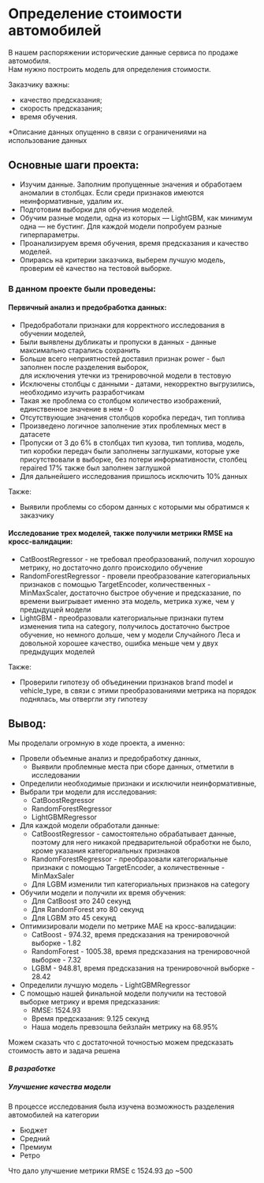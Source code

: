 # Определение стоимости автомобилей

В нашем распоряжении исторические данные сервиса по продаже автомобиля.  
Нам нужно построить модель для определения стоимости.

Заказчику важны:

- качество предсказания;
- скорость предсказания;
- время обучения.


*Описание данных опущенно в связи с ограничениями на использование данных

## Основные шаги проекта:

+ Изучим данные. Заполним пропущенные значения и обработаем аномалии в столбцах. Если среди признаков имеются неинформативные, удалим их.  
+ Подготовим выборки для обучения моделей.  
+ Обучим разные модели, одна из которых — LightGBM, как минимум одна — не бустинг. Для каждой модели попробуем разные гиперпараметры.
+ Проанализируем время обучения, время предсказания и качество моделей.
+ Опираясь на критерии заказчика, выберем лучшую модель, проверим её качество на тестовой выборке.

### В данном проекте были проведены:

#### Первичный анализ и предобработка данных:  

+ Предобработали признаки для корректного исследования в обучении моделей,
+ Были выявлены дубликаты и пропуски в данных - данные максимально старались сохранить
+ Больше всего неприятностей доставил признак power - был заполнен после разделения выборок,  
для исключения утечки из тренировочной модели в тестовую
+ Исключены столбцы с данными - датами, некорректно выгрузились, необходимо изучить разработчикам
+ Такая же проблема со столбцом количество изображений, единственное значение в нем - 0
+ Отсутствующие значения столбцов коробка передач, тип топлива
+ Произведено логичное заполнение этих проблемных мест в датасете
+ Пропуски от 3 до 6% в столбцах тип кузова, тип топлива, модель, тип коробки передач были заполнены заглушками, которые уже присутствовали в выборке, без потери информативности, столбец repaired 17% также был заполнен заглушкой
+ Для дальнейшего исследования пришлось исключить 10% данных

Также:

+ Выявили проблемы со сбором данных с которыми мы обратимся к заказчику

#### Исследование трех моделей, также получили метрики RMSE на кросс-валидации:

+ CatBoostRegressor - не требовал преобразований, получил хорошую метрику, но достаточно долго происходило обучение
+ RandomForestRegressor - провели преобразование категориальных признаков с помощью TargetEncoder, количественных - MinMaxScaler, достаточно быстрое обучение и предсказание, по времени выигрывает именно эта модель, метрика хуже, чем у предыдущей модели
+ LightGBM - преобразовали категориальные признаки путем изменения типа на category, получилось достаточно быстрое обучение, но немного дольше, чем у модели Случайного Леса и довольной хорошее качество, ошибка меньше чем у двух предыдущих моделей

Также:

+ Проверили гипотезу об объединении признаков brand model и vehicle_type, в связи с этими преобразованиями метрика на порядок поднялась, мы отвергли эту гипотезу


## Вывод:

Мы проделали огромную в ходе проекта, а именно:  
+ Провели объемные анализ и предобработку данных,  
    + Выявили проблемные места при сборе данных, отметили в исследовании
+ Определили необходимые признаки и исключили неинформативные,
+ Выбрали три модели для исследования:
  + CatBoostRegressor
  + RandomForestRegressor
  + LightGBMRegressor
+ Для каждой модели обработали данные:
  + CatBoostRegressor - самостоятельно обрабатывает данные, поэтому для него никакой предварительной обработки не было, кроме указания категориальных признаков
  + RandomForestRegressor - преобразовали категориальные признаки с помощью TargetEncoder, а количественные - MinMaxSaler
  + Для LGBM изменили тип категориальных признаков на category
+ Обучили модели и получили их время обучения:
  + Для CatBoost это 240 секунд
  + Для RandomForest это 80 секунд
  + Для LGBM это 45 секунд
+ Оптимизировали модели по метрике MAE на кросс-валидации:
  + CatBoost - 974.32, время предсказания на тренировочной выборке - 1.82
  + RandomForest - 1005.38, время предсказания на тренировочной выборке - 7.32
  + LGBM - 948.81, время предсказания на тренировочной выборке - 28.42
+ Определили лучшую модель - LightGBMRegressor
+ С помощью нашей финальной модели получили на тестовой выборке метрику и  время предсказания:
  + RMSE: 1524.93
  + Время предсказания: 9.125 секунд
  + Наша модель превзошла бейзлайн метрику на 68.95%
  
Можем сказать что с достаточной точностью можем предсказать стоимость авто и задача решена

#### *В разработке*
##### Улучшение качества модели

В процессе исследования была изучена возможность разделения автомобилей на категории 

+ Бюджет
+ Средний
+ Премиум
+ Ретро

Что дало улучшение метрики RMSE с 1524.93 до ~500